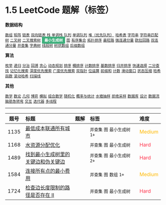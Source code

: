 # 1.5 LeetCode 题解（标签）

**数据结构**

[`数组`](../solution/数组.md)
[`矩阵`](../solution/矩阵.md)
[`链表`](../solution/链表.md)
[`双向链表`](../solution/双向链表.md)
[`栈`](../solution/栈.md)
[`单调栈`](../solution/单调栈.md)
[`队列`](../solution/队列.md)
[`单调队列`](../solution/单调队列.md)
[`堆（优先队列）`](../solution/堆（优先队列）.md)
[`哈希表`](../solution/哈希表.md)
[`字符串`](../solution/字符串.md)
[`字符串匹配`](../solution/字符串匹配.md)
[`树`](../solution/树.md)
[`二叉树`](../solution/二叉树.md)
[`二叉搜索树`](../solution/二叉搜索树.md)
<span class="blue">最小生成树</span>
[`图`](../solution/图.md)
[`有序集合`](../solution/有序集合.md)
[`拓扑排序`](../solution/拓扑排序.md)
[`最短路`](../solution/最短路.md)
[`强连通分量`](../solution/强连通分量.md)
[`欧拉回路`](../solution/欧拉回路.md)
[`双连通分量`](../solution/双连通分量.md)
[`并查集`](../solution/并查集.md)
[`字典树`](../solution/字典树.md)
[`线段树`](../solution/线段树.md)
[`树状数组`](../solution/树状数组.md)
[`后缀数组`](../solution/后缀数组.md)

**算法**

[`枚举`](../solution/枚举.md)
[`递归`](../solution/递归.md)
[`分治`](../solution/分治.md)
[`回溯`](../solution/回溯.md)
[`贪心`](../solution/贪心.md)
[`动态规划`](../solution/动态规划.md)
[`排序`](../solution/排序.md)
[`桶排序`](../solution/桶排序.md)
[`计数排序`](../solution/计数排序.md)
[`基数排序`](../solution/基数排序.md)
[`归并排序`](../solution/归并排序.md)
[`快速选择`](../solution/快速选择.md)
[`二分查找`](../solution/二分查找.md)
[`记忆化搜索`](../solution/记忆化搜索.md)
[`深度优先搜索`](../solution/深度优先搜索.md)
[`广度优先搜索`](../solution/广度优先搜索.md)
[`双指针`](../solution/双指针.md)
[`位运算`](../solution/位运算.md)
[`前缀和`](../solution/前缀和.md)
[`计数`](../solution/计数.md)
[`滑动窗口`](../solution/滑动窗口.md)
[`状态压缩`](../solution/状态压缩.md)
[`哈希函数`](../solution/哈希函数.md)
[`滚动哈希`](../solution/滚动哈希.md)
[`扫描线`](../solution/扫描线.md)

**其他**

[`数学`](../solution/数学.md)
[`数论`](../solution/数论.md)
[`几何`](../solution/几何.md)
[`博弈`](../solution/博弈.md)
[`模拟`](../solution/模拟.md)
[`组合数学`](../solution/组合数学.md)
[`随机化`](../solution/随机化.md)
[`概率与统计`](../solution/概率与统计.md)
[`水塘抽样`](../solution/水塘抽样.md)
[`拒绝采样`](../solution/拒绝采样.md)
[`数据库`](../solution/数据库.md)
[`设计`](../solution/设计.md)
[`数据流`](../solution/数据流.md)
[`脑筋急转弯`](../solution/脑筋急转弯.md)
[`交互`](../solution/交互.md)
[`迭代器`](../solution/迭代器.md)
[`多线程`](../solution/多线程.md)

<style>
.blue {
    background-color: #3eaf7c;
    padding: 0.25rem 0.5rem;
    margin: 0;
    font-size: 0.85em;
    border-radius: 3px;
    color: white;
    font-weight: bold;
}
table th:first-of-type { width: 10%; }
table th:nth-of-type(2) { width: 35%; }
table th:nth-of-type(3) { width: 10%; }
table th:nth-of-type(4) { width: 35%; }
table th:nth-of-type(5) { width: 10%; }
</style>

---

| 题号 | 标题 | 题解 | 标签 | 难度 |
| :------: | :------ | :------: | :------ | :------ |
| 1135 | [最低成本联通所有城市](https://leetcode.com/problems/connecting-cities-with-minimum-cost/) |  | `并查集` `图` `最小生成树` `1+` | <font color=#ffb800>Medium</font> |
| 1168 | [水资源分配优化](https://leetcode.com/problems/optimize-water-distribution-in-a-village/) |  | `并查集` `图` `最小生成树` | <font color=#ff334b>Hard</font> |
| 1489 | [找到最小生成树里的关键边和伪关键边](https://leetcode.com/problems/find-critical-and-pseudo-critical-edges-in-minimum-spanning-tree/) |  | `并查集` `图` `最小生成树` `2+` | <font color=#ff334b>Hard</font> |
| 1584 | [连接所有点的最小费用](https://leetcode.com/problems/min-cost-to-connect-all-points/) |  | `并查集` `图` `数组` `1+` | <font color=#ffb800>Medium</font> |
| 1724 | [检查边长度限制的路径是否存在 II](https://leetcode.com/problems/checking-existence-of-edge-length-limited-paths-ii/) |  | `并查集` `图` `最小生成树` | <font color=#ff334b>Hard</font> |
